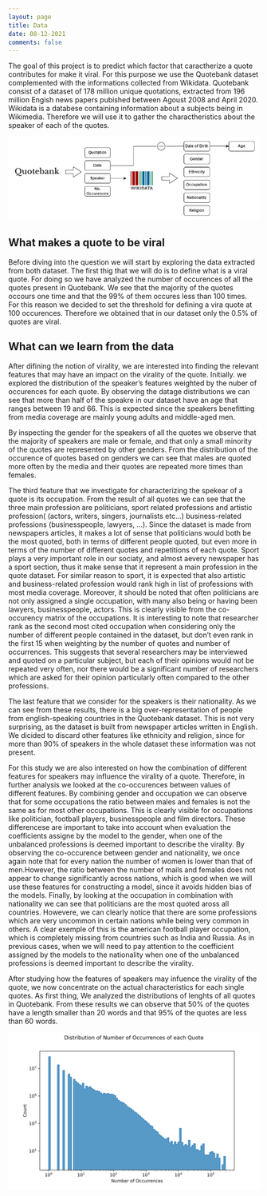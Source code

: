 ```yaml
---
layout: page
title: Data
date: 08-12-2021
comments: false
---
```



The goal of this project is to predict which factor that caractherize a quote contributes for make it viral. For this purpose we use the Quotebank dataset complemented with the informations collected from Wikidata. Quotebank consist of a dataset of 178 million unique quotations, extracted from 196 million Engish news papers pubished between Agoust 2008 and April 2020. Wikidata is a databese containing information about a subjects being in Wikimedia. Therefore we will use it to gather the charactheristics about the speaker of each of the quotes.

<img src="../assets/img/plots_data/raw_data.png">

## What makes a quote to be viral

Before diving into the question we will start by exploring the data extracted from both dataset. The first thig that we will do is to define what is a viral quote. For doing so we have analyzed the number of occurences of all the quotes present in Quotebank. We see that the majority of the quotes occours one time and that the 99% of them occures less than 100 times. For this reason we decided to set the threshold for defining a vira quote at 100 occurences. Therefore we obtained that in our dataset only the 0.5% of quotes are viral.

## What can we learn from the data

After difining the notion of virality, we are interested into finding the relevant features that may have an impact on the virality of the quote. Initially. we explored the distribution of the speaker’s features weighted by the nuber of occurences for each quote. By observing the datage distributions we can see that more than half of the speakre in our dataset have an age that ranges between 19 and 66. This is expected since the speakers benefitting from media coverage are mainly young adults and middle-aged men.

By inspecting the gender for the speakers of all the quotes we observe that the majority of speakers are male or female, and that only a small minority of the quotes are represented by other genders. From the distribution of the occurence of quotes based on genders we can see that males are quoted more often by the media and their quotes are repeated more times than females.

The third feature that we investigate for characterizing the spekear of a quote is its occupation. From the result of all quotes we can see that the three main profession are politicians, sport related professions and artistic profession( (actors, writers, singers, journalists etc…) business-related professions (businesspeople, lawyers, …). Since the dataset is made from newspapers articles, it makes a lot of sense that politicians would both be the most quoted, both in terms of different people quoted, but even more in terms of the number of different quotes and repetitions of each quote. Sport plays a very important role in our sociaty, and almost aevery newspaper has a sport section, thus it make sense that it represent a main profession in the quote dataset. For similar reason to sport, it is expected that also artistic and business-related profession would rank high in list of professions with most media coverage. Moreover, it should be noted that often politicians are not only assigned a single occupation, with many also being or having been lawyers, businesspeople, actors. This is clearly visible from the co-occurency matrix of the occupations. It is interesting to note that researcher rank as the second most cited occupation when considering only the number of different people contained in the dataset, but don’t even rank in the first 15 when weighting by the number of quotes and number of occurrences. This suggests that several researchers may be interviewed and quoted on a particular subject, but each of their opinions would not be repeated very often, nor there would be a significant number of researchers which are asked for their opinion particularly often compared to the other professions.

The last feature that we consider for the speakers is their nationality. As we can see from these results, there is a big over-representation of people from english-speaking countries in the Quotebank dataset. This is not very surprising, as the dataset is built from newspaper articles written in English. We dicided to discard other features like ethnicity and religion, since for more than 90% of speakers in the whole dataset these information was not present.

For this study we are also interested on how the combination of different features for speakers may influence the virality of a quote. Therefore, in further analysis we looked at the co-occurences between values of different features. By combining gender and occupation we can observe that for some occupations the ratio between males and females is not the same as for most other occupations. This is clearly visible for occupations like politician, football players, businesspeople and film directors. These differencese are important to take into account when evaluation the coefficients assigne by the model to the gender, when one of the unbalanced professions is deemed important to describe the virality. By observing the co-occurence between gender and nationality, we once again note that for every nation the number of women is lower than that of men.However, the ratio between the number of mails and females does not appear to change significantly across nations, which is good when we will use these features for constructing a model, since it avoids hidden bias of the models. 
Finally, by looking at the occupation in combination with nationality we can see that politicians are the most quoted aross all countries. Howevere, we can clearly notice that there are some professions which are very uncommon in certain nations while being very common in others. A clear exemple of this is the american football player occupation, which is completely missing from countries such as India and Russia. As in previous cases, when we will need to pay attention to the coefficient assigned by the models to the nationality when one of the unbalanced professions is deemed important to describe the virality.

After studying how the features of speakers may infuence the virality of the quote, we now concentrate on the actual characteristics for each single quotes. As first thing, We analyzed the distributions of lenghts of all quotes in Quotebank. From these results we can observe that 50% of the quotes have a length smaller than 20 words and that 95% of the quotes are less than 60 words.

<img src="../assets/img/plots_data/occ_hist.svg">

